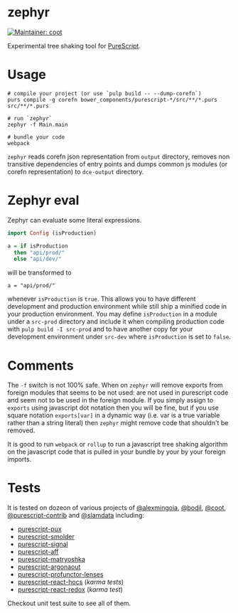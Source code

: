 # zephyr
[![Maintainer: coot](https://img.shields.io/badge/maintainer-coot-lightgrey.svg)](http://github.com/coot)

Experimental tree shaking tool for [PureScript](https://github.com/purescript/purescript).

# Usage
```
# compile your project (or use `pulp build -- --dump-corefn`)
purs compile -g corefn bower_components/purescript-*/src/**/*.purs src/**/*.purs

# run `zephyr`
zephyr -f Main.main

# bundle your code
webpack
```

`zephyr` reads corefn json representation from `output` directory, removes non
transitive dependencies of entry points and dumps common js modules (or corefn
representation) to `dce-output` directory.

# Zephyr eval

Zephyr can evaluate some literal expressions.
```purescript
import Config (isProduction)

a = if isProduction
  then "api/prod/"
  else "api/dev/"
```
will be transformed to
```
a = "api/prod/"
```
whenever `isProduction` is `true`.  This allows you to have different
development and production environment while still ship a minified code in your
production environment.  You may define `isProduction` in a module under
a `src-prod` directory and include it when compiling production code with `pulp
build -I src-prod` and to have another copy for your development environment
under `src-dev` where `isProduction` is set to `false`.

# Comments

The `-f` switch is not 100% safe.  When on `zephyr` will remove exports from
foreign modules that seems to be not used: are not used in purescript code and
seem not to be used in the foreign module.  If you simply assign to `exports`
using javascript dot notation then you will be fine, but if you use square
notation `exports[var]` in a dynamic way (i.e. var is a true variable rather
than a string literal) then `zephyr` might remove code that shouldn't be
removed.

It is good to run `webpack` or `rollup` to run a javascript tree shaking
algorithm on the javascript code that is pulled in your bundle by your by your
foreign imports.

# Tests

It is tested on dozeon of various projects of
[@alexmingoia](https://github.com/alexmingoia),
[@bodil](https://github.com/bodil), [@coot](https://github.com/coot),
[@purescript-contrib](https://github.com/purescript-contrib) and
[@slamdata](https://github.com/slamdata) including:
* [purescript-pux](https://github.com/alexmingoia/purescript-pux)
* [purescript-smolder](https://github.com/bodil/purescript-smolder)
* [purescript-signal](https://github.com/bodil/purescript-signal)
* [purescript-aff](https://github.com/slamdata/purescript-aff)
* [purescript-matryoshka](https://github.com/slamdata/purescript-matryoshka)
* [purescript-argonaout](https://github.com/purescript-contrib/purescript-argonaut)
* [purescript-profunctor-lenses](https://github.com/purescript-contrib/purescript-profunctor-lenses)
* [purescript-react-hocs](https://github.com/coot/purescript-react-hocs) (_karma tests_)
* [purescript-react-redox](https://github.com/coot/purescript-react-redox) (_karma test_)

Checkout unit test suite to see all of them.

